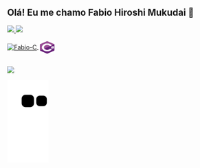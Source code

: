 ## Olá! Eu me chamo Fabio Hiroshi Mukudai  👋
<div align=>
  <a href="https://github.com/fabiohiroshi">
  <img height="180em" src="https://github-readme-stats.vercel.app/api?username=fabiohiroshi&show_icons=true&theme=dark&include_all_commits=true&count_private=true"/>
  <img height="180em" src="https://github-readme-stats.vercel.app/api/top-langs/?username=fabiohiroshi&layout=compact&langs_count=7&theme=dark"/>
</div>
<div style="display: inline_block"><br>
  <img align="center" alt="Fabio-C" height="30" width="40" src="https://cdn.jsdelivr.net/gh/devicons/devicon/icons/c/c-original.svg" />
  <img align="center" alt="Fabio-Csharp" height="30" width="40" src="https://raw.githubusercontent.com/devicons/devicon/master/icons/csharp/csharp-original.svg">
 </div>
 
##
<div> 
   <a href="https://www.linkedin.com/in/fabio-hiroshi-mukudai-2bb534ba/" target="_blank"><img src="https://img.shields.io/badge/-LinkedIn-%230077B5?style=for-the-badge&logo=linkedin&logoColor=white" target="_blank"></a> 
 
![Snake animation](https://github.com/fabiohiroshi/fabiohiroshi/blob/output/github-contribution-grid-snake.svg)
 
</div> 
